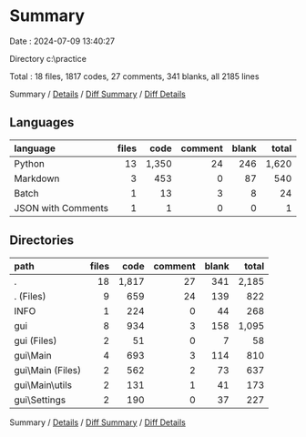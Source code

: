 # Summary

Date : 2024-07-09 13:40:27

Directory c:\\practice

Total : 18 files,  1817 codes, 27 comments, 341 blanks, all 2185 lines

Summary / [Details](details.md) / [Diff Summary](diff.md) / [Diff Details](diff-details.md)

## Languages
| language | files | code | comment | blank | total |
| :--- | ---: | ---: | ---: | ---: | ---: |
| Python | 13 | 1,350 | 24 | 246 | 1,620 |
| Markdown | 3 | 453 | 0 | 87 | 540 |
| Batch | 1 | 13 | 3 | 8 | 24 |
| JSON with Comments | 1 | 1 | 0 | 0 | 1 |

## Directories
| path | files | code | comment | blank | total |
| :--- | ---: | ---: | ---: | ---: | ---: |
| . | 18 | 1,817 | 27 | 341 | 2,185 |
| . (Files) | 9 | 659 | 24 | 139 | 822 |
| INFO | 1 | 224 | 0 | 44 | 268 |
| gui | 8 | 934 | 3 | 158 | 1,095 |
| gui (Files) | 2 | 51 | 0 | 7 | 58 |
| gui\\Main | 4 | 693 | 3 | 114 | 810 |
| gui\\Main (Files) | 2 | 562 | 2 | 73 | 637 |
| gui\\Main\\utils | 2 | 131 | 1 | 41 | 173 |
| gui\\Settings | 2 | 190 | 0 | 37 | 227 |

Summary / [Details](details.md) / [Diff Summary](diff.md) / [Diff Details](diff-details.md)